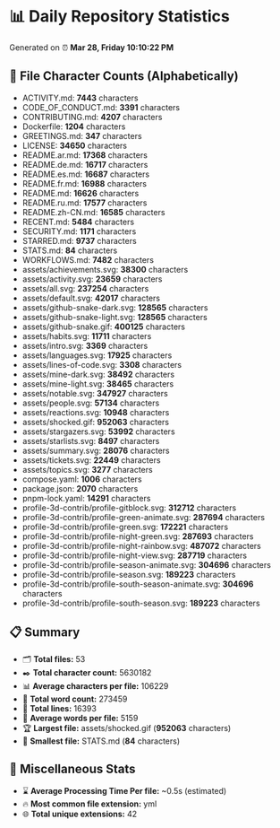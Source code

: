 # 📊 Daily Repository Statistics
Generated on ⏰ **Mar 28, Friday 10:10:22 PM**

## 📂 File Character Counts (Alphabetically)
- ACTIVITY.md: **7443** characters
- CODE_OF_CONDUCT.md: **3391** characters
- CONTRIBUTING.md: **4207** characters
- Dockerfile: **1204** characters
- GREETINGS.md: **347** characters
- LICENSE: **34650** characters
- README.ar.md: **17368** characters
- README.de.md: **16717** characters
- README.es.md: **16687** characters
- README.fr.md: **16988** characters
- README.md: **16626** characters
- README.ru.md: **17577** characters
- README.zh-CN.md: **16585** characters
- RECENT.md: **5484** characters
- SECURITY.md: **1171** characters
- STARRED.md: **9737** characters
- STATS.md: **84** characters
- WORKFLOWS.md: **7482** characters
- assets/achievements.svg: **38300** characters
- assets/activity.svg: **23659** characters
- assets/all.svg: **237254** characters
- assets/default.svg: **42017** characters
- assets/github-snake-dark.svg: **128565** characters
- assets/github-snake-light.svg: **128565** characters
- assets/github-snake.gif: **400125** characters
- assets/habits.svg: **11711** characters
- assets/intro.svg: **3369** characters
- assets/languages.svg: **17925** characters
- assets/lines-of-code.svg: **3308** characters
- assets/mine-dark.svg: **38492** characters
- assets/mine-light.svg: **38465** characters
- assets/notable.svg: **347927** characters
- assets/people.svg: **57134** characters
- assets/reactions.svg: **10948** characters
- assets/shocked.gif: **952063** characters
- assets/stargazers.svg: **53992** characters
- assets/starlists.svg: **8497** characters
- assets/summary.svg: **28076** characters
- assets/tickets.svg: **22449** characters
- assets/topics.svg: **3277** characters
- compose.yaml: **1006** characters
- package.json: **2070** characters
- pnpm-lock.yaml: **14291** characters
- profile-3d-contrib/profile-gitblock.svg: **312712** characters
- profile-3d-contrib/profile-green-animate.svg: **287694** characters
- profile-3d-contrib/profile-green.svg: **172221** characters
- profile-3d-contrib/profile-night-green.svg: **287693** characters
- profile-3d-contrib/profile-night-rainbow.svg: **487072** characters
- profile-3d-contrib/profile-night-view.svg: **287719** characters
- profile-3d-contrib/profile-season-animate.svg: **304696** characters
- profile-3d-contrib/profile-season.svg: **189223** characters
- profile-3d-contrib/profile-south-season-animate.svg: **304696** characters
- profile-3d-contrib/profile-south-season.svg: **189223** characters

## 📋 Summary
- 🗂️ **Total files:** 53
- ✒️ **Total character count:** 5630182
- 📊 **Average characters per file:** 106229
- 📝 **Total word count:** 273459
- 🧾 **Total lines:** 16393
- 📐 **Average words per file:** 5159
- 🏆 **Largest file:** assets/shocked.gif (**952063** characters)
- 🥉 **Smallest file:** STATS.md (**84** characters)

## 🌟 Miscellaneous Stats
- ⌛ **Average Processing Time Per file:** ~0.5s (estimated)
- 🔥 **Most common file extension:** yml
- 🌐 **Total unique extensions:** 42
